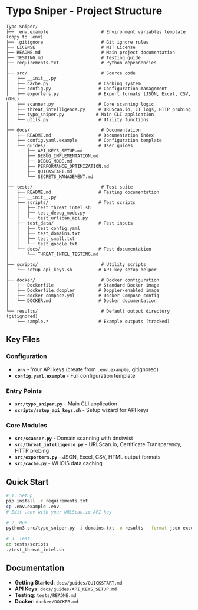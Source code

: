 # Typo Sniper - Project Structure

```
Typo Sniper/
├── .env.example                    # Environment variables template (copy to .env)
├── .gitignore                      # Git ignore rules
├── LICENSE                         # MIT License
├── README.md                       # Main project documentation
├── TESTING.md                      # Testing guide
├── requirements.txt                # Python dependencies
│
├── src/                            # Source code
│   ├── __init__.py
│   ├── cache.py                   # Caching system
│   ├── config.py                  # Configuration management
│   ├── exporters.py               # Export formats (JSON, Excel, CSV, HTML)
│   ├── scanner.py                 # Core scanning logic
│   ├── threat_intelligence.py     # URLScan.io, CT logs, HTTP probing
│   ├── typo_sniper.py            # Main CLI application
│   └── utils.py                   # Utility functions
│
├── docs/                           # Documentation
│   ├── README.md                  # Documentation index
│   ├── config.yaml.example        # Configuration template
│   └── guides/                    # User guides
│       ├── API_KEYS_SETUP.md
│       ├── DEBUG_IMPLEMENTATION.md
│       ├── DEBUG_MODE.md
│       ├── PERFORMANCE_OPTIMIZATION.md
│       ├── QUICKSTART.md
│       └── SECRETS_MANAGEMENT.md
│
├── tests/                          # Test suite
│   ├── README.md                  # Testing documentation
│   ├── __init__.py
│   ├── scripts/                   # Test scripts
│   │   ├── test_threat_intel.sh
│   │   ├── test_debug_mode.py
│   │   └── test_urlscan_api.py
│   ├── test_data/                 # Test inputs
│   │   ├── test_config.yaml
│   │   ├── test_domains.txt
│   │   ├── test_small.txt
│   │   └── test_google.txt
│   └── docs/                      # Test documentation
│       └── THREAT_INTEL_TESTING.md
│
├── scripts/                        # Utility scripts
│   └── setup_api_keys.sh          # API key setup helper
│
├── docker/                         # Docker configuration
│   ├── Dockerfile                 # Standard Docker image
│   ├── Dockerfile.doppler         # Doppler-enabled image
│   ├── docker-compose.yml         # Docker Compose config
│   └── DOCKER.md                  # Docker documentation
│
└── results/                        # Default output directory (gitignored)
    └── sample.*                   # Example outputs (tracked)
```

## Key Files

### Configuration
- **`.env`** - Your API keys (create from `.env.example`, gitignored)
- **`config.yaml.example`** - Full configuration template

### Entry Points
- **`src/typo_sniper.py`** - Main CLI application
- **`scripts/setup_api_keys.sh`** - Setup wizard for API keys

### Core Modules
- **`src/scanner.py`** - Domain scanning with dnstwist
- **`src/threat_intelligence.py`** - URLScan.io, Certificate Transparency, HTTP probing
- **`src/exporters.py`** - JSON, Excel, CSV, HTML output formats
- **`src/cache.py`** - WHOIS data caching

## Quick Start

```bash
# 1. Setup
pip install -r requirements.txt
cp .env.example .env
# Edit .env with your URLScan.io API key

# 2. Run
python3 src/typo_sniper.py -i domains.txt -o results --format json excel

# 3. Test
cd tests/scripts
./test_threat_intel.sh
```

## Documentation

- **Getting Started**: `docs/guides/QUICKSTART.md`
- **API Keys**: `docs/guides/API_KEYS_SETUP.md`
- **Testing**: `tests/README.md`
- **Docker**: `docker/DOCKER.md`
